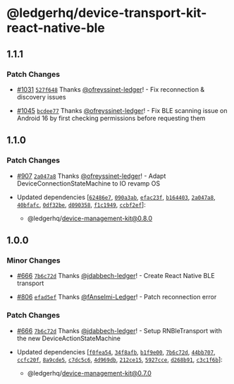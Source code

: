 # @ledgerhq/device-transport-kit-react-native-ble

## 1.1.1

### Patch Changes

- [#1031](https://github.com/LedgerHQ/device-sdk-ts/pull/1031) [`527f648`](https://github.com/LedgerHQ/device-sdk-ts/commit/527f648476c162df99133e469b19f48966a84c72) Thanks [@ofreyssinet-ledger](https://github.com/ofreyssinet-ledger)! - Fix reconnection & discovery issues

- [#1045](https://github.com/LedgerHQ/device-sdk-ts/pull/1045) [`bcdee77`](https://github.com/LedgerHQ/device-sdk-ts/commit/bcdee77a8409894db0ce6d45b517f49950ea5320) Thanks [@ofreyssinet-ledger](https://github.com/ofreyssinet-ledger)! - Fix BLE scanning issue on Android 16 by first checking permissions before requesting them

## 1.1.0

### Patch Changes

- [#907](https://github.com/LedgerHQ/device-sdk-ts/pull/907) [`2a047a8`](https://github.com/LedgerHQ/device-sdk-ts/commit/2a047a8c2eb23a6c3833eeb42e35a43f902f9a8a) Thanks [@ofreyssinet-ledger](https://github.com/ofreyssinet-ledger)! - Adapt DeviceConnectionStateMachine to IO revamp OS

- Updated dependencies [[`62486e7`](https://github.com/LedgerHQ/device-sdk-ts/commit/62486e7c92998afd0831f19192c8a8dd1bb8d10e), [`090a3ab`](https://github.com/LedgerHQ/device-sdk-ts/commit/090a3ab350f3341b4222971a003738836e635e28), [`efac23f`](https://github.com/LedgerHQ/device-sdk-ts/commit/efac23fc8164d23d27713f30e40e575693d536d4), [`b164403`](https://github.com/LedgerHQ/device-sdk-ts/commit/b16440340617576b0fe4e0db9d8d345a7f37e5cd), [`2a047a8`](https://github.com/LedgerHQ/device-sdk-ts/commit/2a047a8c2eb23a6c3833eeb42e35a43f902f9a8a), [`40bfafc`](https://github.com/LedgerHQ/device-sdk-ts/commit/40bfafcb467723c1364b149e336bc7450d8cf376), [`0df32be`](https://github.com/LedgerHQ/device-sdk-ts/commit/0df32bef22cbfab7bfde2ee5341225b19147543f), [`d090358`](https://github.com/LedgerHQ/device-sdk-ts/commit/d0903582af8a6f0a2df35dcef7b457f3f730a0f4), [`f1c1949`](https://github.com/LedgerHQ/device-sdk-ts/commit/f1c1949d288cee1369a34978c6e13b1be99e8712), [`ccbf2ef`](https://github.com/LedgerHQ/device-sdk-ts/commit/ccbf2ef37d5d8831711f5e995d25d4697cf250ab)]:
  - @ledgerhq/device-management-kit@0.8.0

## 1.0.0

### Minor Changes

- [#666](https://github.com/LedgerHQ/device-sdk-ts/pull/666) [`7b6c72d`](https://github.com/LedgerHQ/device-sdk-ts/commit/7b6c72df76ee2cf4dd90057c5270834f4aa177b6) Thanks [@jdabbech-ledger](https://github.com/jdabbech-ledger)! - Create React Native BLE transport

- [#806](https://github.com/LedgerHQ/device-sdk-ts/pull/806) [`efad5ef`](https://github.com/LedgerHQ/device-sdk-ts/commit/efad5ef64d14b0f26ff8b69061a3d12381c5d2d8) Thanks [@fAnselmi-Ledger](https://github.com/fAnselmi-Ledger)! - Patch reconnection error

### Patch Changes

- [#666](https://github.com/LedgerHQ/device-sdk-ts/pull/666) [`7b6c72d`](https://github.com/LedgerHQ/device-sdk-ts/commit/7b6c72df76ee2cf4dd90057c5270834f4aa177b6) Thanks [@jdabbech-ledger](https://github.com/jdabbech-ledger)! - Setup RNBleTransport with the new DeviceActionStateMachine

- Updated dependencies [[`f0fea54`](https://github.com/LedgerHQ/device-sdk-ts/commit/f0fea54800fd17ed9fb4bd8c24703a6f543ea669), [`34f8afb`](https://github.com/LedgerHQ/device-sdk-ts/commit/34f8afb5060dafde21dc42d9bc86d4571543ea77), [`b1f9e00`](https://github.com/LedgerHQ/device-sdk-ts/commit/b1f9e00de477c5a390da6211ac15647bcbbcde4f), [`7b6c72d`](https://github.com/LedgerHQ/device-sdk-ts/commit/7b6c72df76ee2cf4dd90057c5270834f4aa177b6), [`44bb707`](https://github.com/LedgerHQ/device-sdk-ts/commit/44bb70728a15512ce08b3ec237c99ace74e0b0c4), [`ccfc20f`](https://github.com/LedgerHQ/device-sdk-ts/commit/ccfc20f8f8d831b1ad9f756c682775f0f7da7130), [`8a9cde5`](https://github.com/LedgerHQ/device-sdk-ts/commit/8a9cde5304edcda0ca1e06452d743f642affb54c), [`c7dc5c6`](https://github.com/LedgerHQ/device-sdk-ts/commit/c7dc5c63cfdd8f2bc429a694c8664de746a5fc30), [`4d969db`](https://github.com/LedgerHQ/device-sdk-ts/commit/4d969dbef608cc131bdbf4e06edd381f5c3dd591), [`212ce15`](https://github.com/LedgerHQ/device-sdk-ts/commit/212ce15c4d996576d32a302d843e821396a8ff2c), [`5927cce`](https://github.com/LedgerHQ/device-sdk-ts/commit/5927ccedb34f930103d6d46651abe28c3eeb35c3), [`d268b91`](https://github.com/LedgerHQ/device-sdk-ts/commit/d268b91ab063b58ab6c9497c14e05197f24a045f), [`c3c1f6b`](https://github.com/LedgerHQ/device-sdk-ts/commit/c3c1f6b0f264cd48ea0259a7b6e79c4a6597a87d)]:
  - @ledgerhq/device-management-kit@0.7.0
